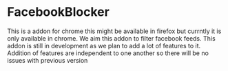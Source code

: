 # FacebookBlocker
This is a addon for chrome this might be available in firefox but currntly it is only available in chrome.
We aim this addon to filter facebook feeds.
This addon is still in development as we plan to add a lot of features to it.
Addition of features are independent to one another so there will be no issues with previous version

